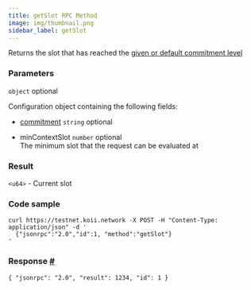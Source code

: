 ```yaml
--- 
title: getSlot RPC Method 
image: img/thumbnail.png 
sidebar_label: getSlot
---  
```


Returns the slot that has reached the [given or default commitment level](/develop/rpcapi/intro#configuring-state-commitment)

### Parameters

`object` optional

Configuration object containing the following fields:

- [commitment](/develop/rpcapi/intro#configuring-state-commitment) `string` optional

- minContextSlot `number` optional  
The minimum slot that the request can be evaluated at

### Result 

`<u64>` - Current slot

### Code sample 

```
curl https://testnet.koii.network -X POST -H "Content-Type: application/json" -d '
  {"jsonrpc":"2.0","id":1, "method":"getSlot"}
'
```


### Response [#](#response)

```
{ "jsonrpc": "2.0", "result": 1234, "id": 1 }
```
